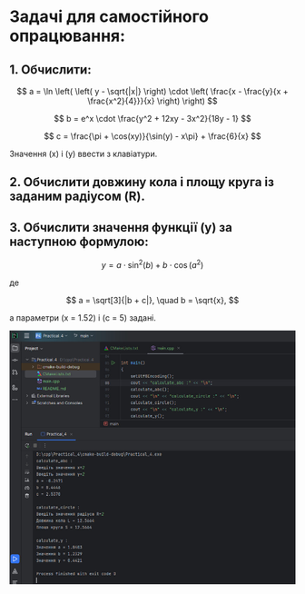 # Задачі для самостійного опрацювання:

## 1. Обчислити:

$$
a = \ln \left( \left( y - \sqrt{|x|} \right) \cdot \left( \frac{x - \frac{y}{x + \frac{x^2}{4}}}{x} \right) \right)
$$

$$
b = e^x \cdot \frac{y^2 + 12xy - 3x^2}{18y - 1}
$$

$$
c = \frac{\pi + \cos(xy)}{\sin(y) - x\pi} + \frac{6}{x}
$$

Значення \(x\) і \(y\) ввести з клавіатури.

## 2. Обчислити довжину кола і площу круга із заданим радіусом \(R\).

## 3. Обчислити значення функції \(y\) за наступною формулою:

$$
y = a \cdot \sin^2(b) + b \cdot \cos(a^2)
$$

де

$$
a = \sqrt[3]{|b + c|}, \quad b = \sqrt{x},
$$

а параметри \(x = 1.52\) і \(c = 5\) задані.

![2024-10-11_013555.jpg](screenshots%2F2024-10-11_013555.jpg)
